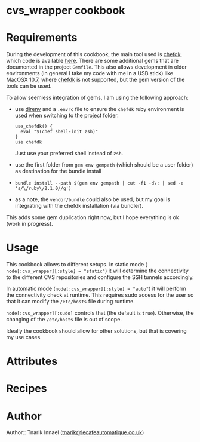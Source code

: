 # cvs_wrapper cookbook

# Requirements

During the development of this cookbook, the main tool used is [chefdk](http://downloads.getchef.com/chef-dk/), which code is available [here](https://github.com/opscode/chef-dk/). There are some additional gems that are documented in the project `Gemfile`. This also allows development in older environments (in general I take my code with me in a USB stick) like MacOSX 10.7, where [chefdk](http://downloads.getchef.com/chef-dk/) is not supported, but the gem version of the tools can be used.

To allow seemless integration of gems, I am using the following approach:

- use [direnv](https://github.com/zimbatm/direnv) and a `.envrc` file to ensure the `chefdk` ruby environment is used when switching to the project folder.

   ```
   use_chefdk() {
     eval "$(chef shell-init zsh)"
   }
   use chefdk
   ```
   Just use your preferred shell instead of `zsh`.
- use the first folder from `gem env gempath` (which should be a user folder) as destination for the bundle install
- `bundle install --path $(gem env gempath | cut -f1 -d\: | sed -e 's/\/ruby\/2.1.0//g')`
- as a note, the `vendor/bundle` could also be used, but my goal is integrating with the chefdk installation (via bundler).

This adds some gem duplication right now, but I hope everything is ok (work in progress).



# Usage

This cookbook allows to different setups. In static mode (```
node[:cvs_wrapper][:style] = "static"```) it will determine the connectivity to the different CVS repositories and configure the SSH tunnels accordingly.

In automatic mode (```node[:cvs_wrapper][:style] = "auto"```) it will perform the connectivity check at runtime. This requires sudo access for the user so that it can modify the ```/etc/hosts``` file during runtime.

```node[:cvs_wrapper][:sudo]``` controls that (the default is ```true```). Otherwise, the changing of the ```/etc/hosts``` file is out of scope.

Ideally the cookbook should allow for other solutions, but that is covering my use cases.

# Attributes

# Recipes

# Author

Author:: Tnarik Innael (tnarik@lecafeautomatique.co.uk)
